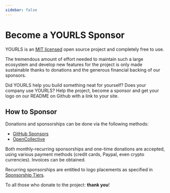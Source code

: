 ```yaml
---
sidebar: false
---
```


# Become a YOURLS Sponsor

YOURLS is an [MIT licensed](https://github.com/YOURLS/YOURLS/blob/master/LICENSE)
open source project and completely free to use.

The tremendous amount of effort needed to maintain such a large ecosystem and
develop new features for the project is only made sustainable thanks to donations and the
generous financial backing of our sponsors.

Did YOURLS help you build something neat for yourself?
Does your company use YOURLS?
Help the project, become a sponsor and get your logo on our README on Github with a link to your site.

## How to Sponsor

Donations and sponsorships can be done via the following methods:

- [GitHub Sponsors](https://github.com/sponsors/YOURLS)
- [OpenCollective](https://opencollective.com/YOURLS)

Both monthly-recurring sponsorships and one-time donations are accepted, using various payment methods (credit cards, Paypal, even crypto currencies). Invoices can be obtained.

Recurring sponsorships are entitled to logo placements as specified in [Sponsorship Tiers](#tier-benefits).

To all those who donate to the project: **thank you**!
